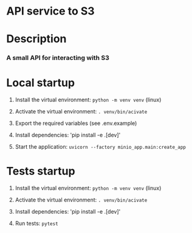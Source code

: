 # API service to S3

# Description

### A small API for interacting with S3

# Local startup

1. Install the virtual environment: `python -m venv venv` (linux)

2. Activate the virtual environment: `. venv/bin/acivate`

3. Export the required variables (see .env.example)

4. Install dependencies: 'pip install -e .[dev]'

5. Start the application: `uvicorn --factory minio_app.main:create_app`

# Tests startup

1. Install the virtual environment: `python -m venv venv` (linux)

2. Activate the virtual environment: `. venv/bin/acivate`

3. Install dependencies: 'pip install -e .[dev]'

4. Run tests: `pytest`
